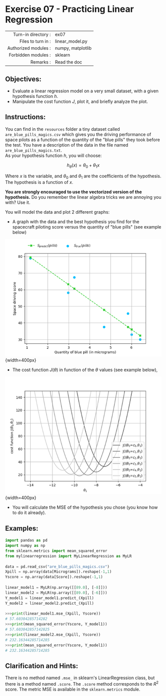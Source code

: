 # Exercise 07 - Practicing Linear Regression

|                         |                    |
| -----------------------:| ------------------ |
|   Turn-in directory :   |  ex07              |
|   Files to turn in :    |  linear\_model.py  |
|   Authorized modules :  |  numpy, matplotlib |
|   Forbidden modules :   |  sklearn           |
|   Remarks :             |  Read the doc      |

## Objectives: 
* Evaluate a linear regression model on a very small dataset, with a given hypothesis function $h$.
* Manipulate the cost function $J$, plot it, and briefly analyze the plot.


## Instructions:
You can find in the `resources` folder a tiny dataset called `are_blue_pills_magics.csv` which gives you the driving performance of space pilots as a function of the quantity of the "blue pills" they took before the test. You have a description of the data in the file named `are_blue_pills_magics.txt`.  
As your hypothesis function $h$, you will choose:

$$
h_{\theta}(x) = \theta_0 + \theta_1x
$$

Where $x$ is the variable, and $\theta_0$ and $\theta_1$ are the coefficients of the hypothesis. The hypothesis is a function of $x$.

__You are strongly encouraged to use the vectorized version of the hypothesis.__ Do you remember the linear algebra tricks we are annoying you with? Use it.

You will model the data and plot 2 different graphs:
* A graph with the data and the best hypothesis you find for the spacecraft piloting score versus the quantity of "blue pills" (see example below)

![Space driving score as a function of the quantity of blue pill (in micrograms). In blue the real values and in green the predicted values.](../assets/ex04_score_vs_bluepills.png){width=400px}

* The cost function $J(\theta)$ in function of the $\theta$ values (see example below),

![Evolution of the cost function $J$ as a function of $\theta_1$ for different values of $\theta_0$.](../assets/ex04_J_vs_t1.png){width=400px}

* You will calculate the MSE of the hypothesis you chose (you know how to do it already).

## Examples:
```python
import pandas as pd
import numpy as np
from sklearn.metrics import mean_squared_error
from mylinearregression import MyLinearRegression as MyLR

data = pd.read_csv("are_blue_pills_magics.csv")
Xpill = np.array(data[Micrograms]).reshape(-1,1)
Yscore = np.array(data[Score]).reshape(-1,1)

linear_model1 = MyLR(np.array([[89.0], [-8]]))
linear_model2 = MyLR(np.array([[89.0], [-6]]))
Y_model1 = linear_model1.predict_(Xpill)
Y_model2 = linear_model2.predict_(Xpill)

>>>print(linear_model1.mse_(Xpill, Yscore))
# 57.60304285714282
>>>print(mean_squared_error(Yscore, Y_model1))
# 57.603042857142825
>>>print(linear_model2.mse_(Xpill, Yscore))
# 232.16344285714285
>>>print(mean_squared_error(Yscore, Y_model1))
# 232.16344285714285
```

## Clarification and Hints:
There is no method named `.mse_` in sklearn's LinearRegression class, but there is a method named `.score`. The `.score` method corresponds to the $R^2$ score. The metric MSE is available in the `sklearn.metrics` module.

